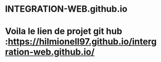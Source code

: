 # INTEGRATION-WEB.github.io
# Voila le lien de projet git hub :https://hilmionell97.github.io/intergration-web.github.io/
